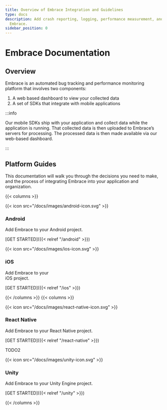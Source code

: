 ```yaml
---
title: Overview of Embrace Integration and Guidelines
type: docs
description: Add crash reporting, logging, performance measurement, and more with
  Embrace.
sidebar_position: 0
---
```


# Embrace Documentation

## Overview

Embrace is an automated bug tracking and performance monitoring platform that involves two components:

1. A web based dashboard to view your collected data
2. A set of SDKs that integrate with mobile applications

:::info

Our mobile SDKs ship with your application and collect data while the
application is running. That collected data is then uploaded to Embrace’s
servers for processing. The processed data is then made available via our
web-based dashboard.

:::

## Platform Guides

This documentation will walk you through the decisions you need to make, and the
process of integrating Embrace into your application and organization.

{{< columns >}}

{{< icon src="/docs/images/android-icon.svg" >}}

### **Android**

Add Embrace to your Android project.

[GET STARTED]({{< relref "/android" >}})


{{< icon src="/docs/images/ios-icon.svg" >}}

### **iOS**

Add Embrace to your  
iOS project.

[GET STARTED]({{< relref "/ios" >}})

{{< /columns >}}
{{< columns >}}

{{< icon src="/docs/images/react-native-icon.svg" >}}

### **React Native**

Add Embrace to your React Native project.

[GET STARTED]({{< relref "/react-native" >}})

TODO2

{{< icon src="/docs/images/unity-icon.svg" >}}

### **Unity**

Add Embrace to your Unity Engine project.

[GET STARTED]({{< relref "/unity" >}})

{{< /columns >}}
